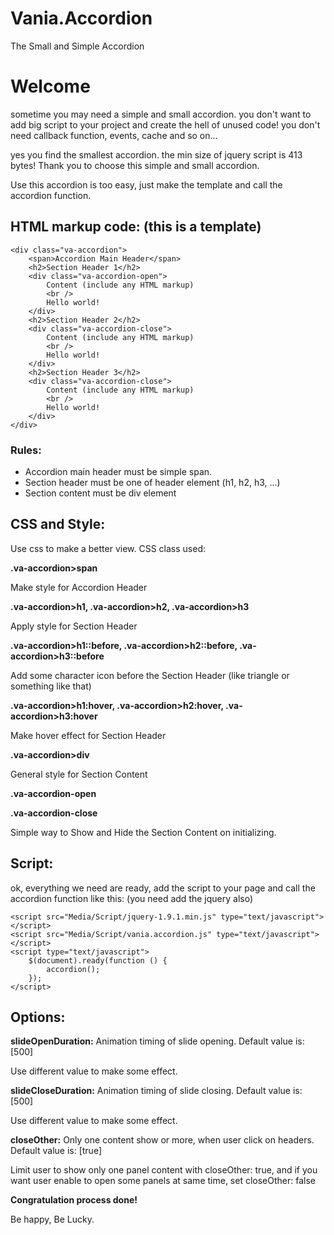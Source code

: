 Vania.Accordion
=========

The Small and Simple Accordion

# Welcome

sometime you may need a simple and small accordion. you don't want to add big script to your project and create the hell of unused code!
you don't need callback function, events, cache and so on...

yes you find the smallest accordion. the min size of jquery script is 413 bytes!
Thank you to choose this simple and small accordion.

Use this accordion is too easy, just make the template and call the accordion function.

## HTML markup code: (this is a template)
    <div class="va-accordion">
        <span>Accordion Main Header</span>
        <h2>Section Header 1</h2>
        <div class="va-accordion-open">
            Content (include any HTML markup)
            <br />
            Hello world!
        </div>
        <h2>Section Header 2</h2>
        <div class="va-accordion-close">
            Content (include any HTML markup)
            <br />
            Hello world!
        </div>
        <h2>Section Header 3</h2>
        <div class="va-accordion-close">
            Content (include any HTML markup)
            <br />
            Hello world!
        </div>
    </div>

### Rules:
* Accordion main header must be simple span.
* Section header must be one of header element (h1, h2, h3, ...)
* Section content must be div element

## CSS and Style:
Use css to make a better view.
CSS class used:

**.va-accordion>span**

Make style for Accordion Header



**.va-accordion>h1, .va-accordion>h2, .va-accordion>h3**

Apply style for Section Header



**.va-accordion>h1::before, .va-accordion>h2::before, .va-accordion>h3::before**

Add some character icon before the Section Header (like triangle or something like that)



**.va-accordion>h1:hover, .va-accordion>h2:hover, .va-accordion>h3:hover**

Make hover effect for Section Header



**.va-accordion>div**

General style for Section Content



**.va-accordion-open**

**.va-accordion-close**

Simple way to Show and Hide the Section Content on initializing.



## Script:
ok, everything we need are ready, add the script to your page and call the accordion function like this:
(you need add the jquery also)

    <script src="Media/Script/jquery-1.9.1.min.js" type="text/javascript"></script>
    <script src="Media/Script/vania.accordion.js" type="text/javascript"></script>
    <script type="text/javascript">
        $(document).ready(function () {
            accordion();
        });
    </script>

## Options:
**slideOpenDuration:** Animation timing of slide opening. Default value is: [500]

Use different value to make some effect.


**slideCloseDuration:** Animation timing of slide closing. Default value is: [500]

Use different value to make some effect.


**closeOther:** Only one content show or more, when user click on headers. Default value is: [true]

Limit user to show only one panel content with closeOther: true, and if you want user enable to open some panels at same time, set closeOther: false



**Congratulation process done!**

Be happy, Be Lucky.
